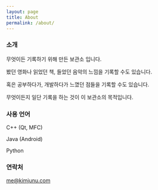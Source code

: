 ```yaml
---
layout: page
title: About
permalink: /about/
---
```


### 소개

무엇이든 기록하기 위해 만든 보관소 입니다.

봤던 영화나 읽었던 책, 들었던 음악의 느낌을 기록할 수도 있습니다.

혹은 공부하다가, 개발하다가 느꼈던 점들을 기록할 수도 있습니다.

무엇이든지 일단 기록을 하는 것이 이 보관소의 목적입니다.

### 사용 언어

C++ (Qt, MFC)

Java (Android)

Python

### 연락처

[me@kimjunu.com](mailto:me@kimjunu.com)

